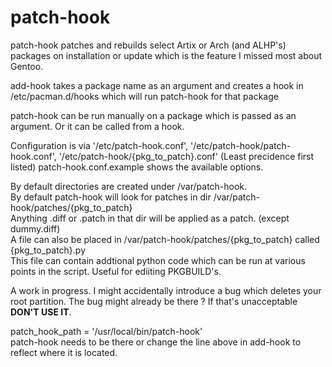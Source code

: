 patch-hook
==============

patch-hook patches and rebuilds select Artix or Arch (and ALHP's) packages on installation or update which is the feature I missed most about Gentoo.

add-hook takes a package name as an argument and creates a hook in /etc/pacman.d/hooks which will run patch-hook for that package

patch-hook can be run manually on a package which is passed as an argument.
Or it can be called from a hook.

Configuration is via '/etc/patch-hook.conf', '/etc/patch-hook/patch-hook.conf', '/etc/patch-hook/{pkg_to_patch}.conf' (Least precidence first listed)
patch-hook.conf.example shows the available options.

By default directories are created under /var/patch-hook.  
By default patch-hook will look for patches in dir /var/patch-hook/patches/{pkg_to_patch}  
Anything .diff or .patch in that dir will be applied as a patch. (except dummy.diff)  
A file can also be placed in /var/patch-hook/patches/{pkg_to_patch} called {pkg_to_patch}.py  
This file can contain addtional python code which can be run at various points in the script.  Useful for ediiting PKGBUILD's.

A work in progress. I might accidentally introduce a bug which deletes your root partition. The bug might already be there ?
If that's unacceptable **DON'T USE IT**.

patch_hook_path = '/usr/local/bin/patch-hook'   
patch-hook needs to be there or change the line above in add-hook to reflect where it is located.
